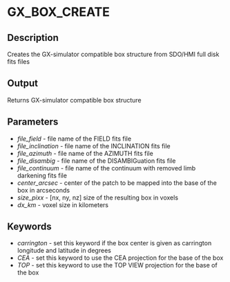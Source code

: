 
 # GX_BOX_CREATE
 ## Description
 Creates the GX-simulator compatible box structure from SDO/HMI full disk fits files

 ## Output
   Returns GX-simulator compatible box structure
 ## Parameters
  * *file_field* - file name of the FIELD fits file
  * *file_inclination* - file name of the INCLINATION fits file
  * *file_azimuth* - file name of the AZIMUTH fits file
  * *file_disambig* - file name of the DISAMBIGuation fits file
  * *file_continuum* - file name of the continuum with removed limb darkening fits file
  * *center_arcsec* - center of the patch to be mapped into the base of the box in arcseconds
  * *size_pixx* - [nx, ny, nz] size of the resulting box in voxels
  * *dx_km* - voxel size in kilometers
 ## Keywords
  * *carrington* - set this keyword if the box center is given as carrington longitude and latitude in degrees
  * *CEA* - set this keyword to use the CEA projection for the base of the box
  * *TOP* - set this keyword to use the TOP VIEW projection for the base of the box
